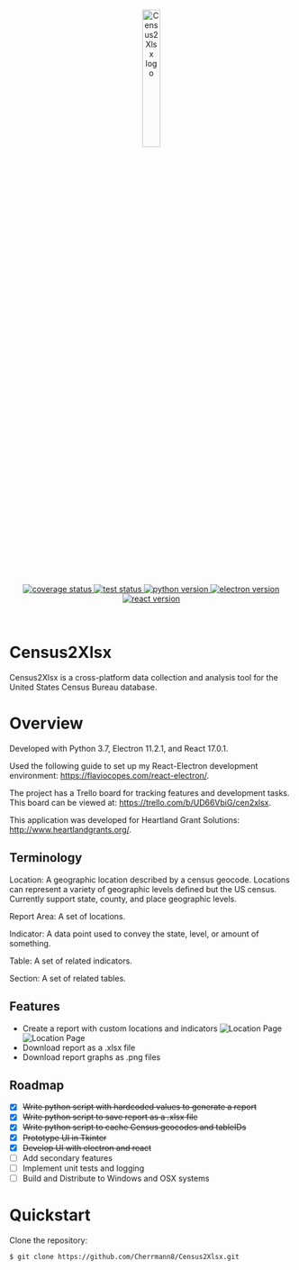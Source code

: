 <br/>
<p align="center">
    <a href="https://github.com/Cherrmann8/Census2Xlsx/" target="_blank">
        <img width="25%" height="25%" src="https://github.com/Cherrmann8/Census2Xlsx/blob/master/src/assets/icon.png" alt="Census2Xlsx logo">
    </a>
</p>

<br/>
<p align="center">
    <!-- Shhhh, dont tell anyone... -->
    <a href="https://github.com/Cherrmann8/Census2Xlsx/" target="_blank">
        <img src="https://img.shields.io/badge/coverage-62%25-yellow" alt="coverage status">
    </a>
    <a href="https://github.com/Cherrmann8/Census2Xlsx/" target="_blank">
        <img src="https://img.shields.io/badge/tests-passing-brightgreen" alt="test status">
    </a>
    <a href="https://github.com/Cherrmann8/Census2Xlsx/" target="_blank">
        <img src="https://img.shields.io/badge/Python-3.7-informational" alt="python version">
    </a>
    <a href="https://github.com/Cherrmann8/Census2Xlsx/" target="_blank">
        <img src="https://img.shields.io/badge/Electron-11.2.1-informational" alt="electron version">
    </a>
    <a href="https://github.com/Cherrmann8/Census2Xlsx/" target="_blank">
        <img src="https://img.shields.io/badge/React-17.0.1-informational" alt="react version">
    </a>
</p>
<br/>

# Census2Xlsx

Census2Xlsx is a cross-platform data collection and analysis tool for the United States Census Bureau database.

# Overview

Developed with Python 3.7, Electron 11.2.1, and React 17.0.1.

Used the following guide to set up my React-Electron development environment: https://flaviocopes.com/react-electron/.

The project has a Trello board for tracking features and development tasks. This board can be viewed at: https://trello.com/b/UD66VbiG/cen2xlsx.

This application was developed for Heartland Grant Solutions: http://www.heartlandgrants.org/.

## Terminology

Location: A geographic location described by a census geocode. Locations can represent a variety of geographic levels defined but the US census. Currently support state, county, and place geographic levels.

Report Area: A set of locations.

Indicator: A data point used to convey the state, level, or amount of something.

Table: A set of related indicators.

Section: A set of related tables.

## Features

- Create a report with custom locations and indicators
  <img src="https://github.com/Cherrmann8/Census2Xlsx/blob/master/src/assets/pages/LocationPage.PNG" alt="Location Page">
  <img src="https://github.com/Cherrmann8/Census2Xlsx/blob/master/src/assets/pages/IndicatorPage.PNG" alt="Location Page">
- Download report as a .xlsx file
- Download report graphs as .png files

## Roadmap

- [x] ~~Write python script with hardcoded values to generate a report~~
- [x] ~~Write python script to save report as a .xlsx file~~
- [x] ~~Write python script to cache Census geocodes and tableIDs~~
- [x] ~~Prototype UI in Tkinter~~
- [x] ~~Develop UI with electron and react~~
- [ ] Add secondary features
- [ ] Implement unit tests and logging
- [ ] Build and Distribute to Windows and OSX systems

# Quickstart

Clone the repository:

```bash
$ git clone https://github.com/Cherrmann8/Census2Xlsx.git
```
